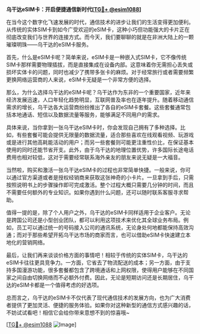 **乌干达eSIM卡：开启便捷通信新时代[[TG💪+ @esim1088](https://t.me/s/esim1088)]**

在当今这个数字化飞速发展的时代，通信技术的进步让我们的生活变得更加便利。从传统的实体SIM卡到如今广受欢迎的eSIM卡，这种小巧但功能强大的卡片正在彻底改变我们与世界的连接方式。而今天，我们要聊聊的就是在非洲大陆上的一颗璀璨明珠——乌干达的eSIM卡服务。

首先，什么是eSIM卡呢？简单来说，eSIM卡是一种嵌入式SIM卡，它不像传统SIM卡那样需要物理插拔，而是直接集成在设备内部。这意味着你无需担心丢失或损坏实体卡的问题，同时也减少了携带多张卡的麻烦。对于经常旅行或者需要频繁更换网络运营商的人来说，eSIM卡无疑是一个非常方便的选择。

那么，为什么选择乌干达的eSIM卡呢？乌干达作为东非的一个重要国家，近年来经济发展迅速，人口年轻化趋势明显，互联网普及率也在逐年提升。随着移动通信需求的增长，乌干达各大运营商纷纷推出了各自的eSIM卡套餐。这些套餐通常包括本地通话、短信以及数据流量等服务，能够满足不同用户的需求。

具体来说，当你拿到一张乌干达eSIM卡时，你会发现自己拥有了多种选择。比如，有些套餐可能会提供无限量的数据流量，适合那些喜欢在线观看视频、玩游戏或是进行其他高耗能活动的用户；而另一些套餐则可能更注重性价比，在保证基本使用的同时还能节省开支。此外，由于乌干达的地理位置优势，许多国际长途电话费用也相对较低，这对于需要经常联系海外亲友的朋友来说无疑是一大福音。

当然啦，购买和激活一张乌干达eSIM卡的过程也非常简单快捷。一般来说，你可以通过官方渠道或者是授权经销商来获取这张神奇的小卡片。一旦拿到手后，只需按照说明书上的步骤操作即可完成激活。整个过程大概只需要几分钟的时间，而且不需要任何额外的专业知识。如果你遇到什么问题，还可以随时联系客服寻求帮助。

值得一提的是，除了个人用户之外，乌干达的eSIM卡同样适用于企业客户。无论是跨国公司还是小型创业团队，都可以利用这项技术来优化其全球业务布局。例如，员工可以通过统一的号码接入公司的通讯系统，无论身处何地都能保持高效沟通；而对于那些希望开拓乌干达市场的商家而言，也可以借助eSIM卡快速建立本地化的营销网络。

最后，让我们再来谈谈价格方面的事情吧！相较于传统的实体SIM卡，乌干达的eSIM卡往往更具竞争力。一方面，它省去了物流配送的成本；另一方面，由于支持多国漫游功能，很多套餐都包含了跨境通话和上网权限，使得用户能够在不同国家之间自由切换网络而不必额外付费。因此，无论是短期访问还是长期居住，乌干达的eSIM卡都是一个值得考虑的好选项。

总而言之，乌干达的eSIM卡不仅代表了现代通信技术的发展方向，也为广大消费者提供了更加灵活、便捷的服务体验。如果你对这种新型的通信方式感兴趣的话，不妨试试看吧！相信它会给你带来意想不到的惊喜哦~ 

[[TG💪+ @esim1088](https://t.me/s/esim1088) ![Image](https://i.postimg.cc/4NQfJmqS/Snipaste-2025-05-13-00-14-12.png)]